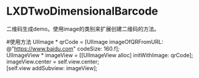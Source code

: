 # LXDTwoDimensionalBarcode
二维码生成demo。使用image的类别来扩展创建二维码的方法。

#使用方法
UIImage * qrCode = [UIImage imageOfQRFromURL: @"https://www.baidu.com" codeSize: 160.f];<br>
UIImageView * imageView = [[UIImageView alloc] initWithImage: qrCode];<br>
imageView.center = self.view.center;<br>
[self.view addSubview: imageView];<br>
